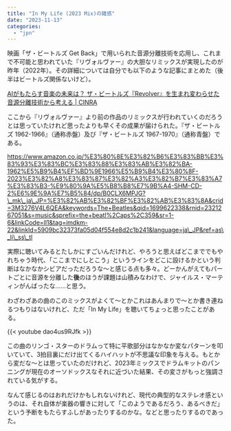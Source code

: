 ```yaml
---
title: "In My Life (2023 Mix)の雑感"
date: "2023-11-13"
categories: 
  - "jpn"
---
```


映画「ザ・ビートルズ Get Back」で用いられた音源分離技術を応用し、これまで不可能と思われていた『リヴォルヴァー』の大胆なリミックスが実現したのが昨年（2022年）。その詳細については自分でも以下のような記事にまとめた（後半はビートルズ関係ないけど）。

[AIがもたらす音楽の未来は？ ザ・ビートルズ『Revolver』を生まれ変わらせた音源分離技術から考える | CINRA](https://www.cinra.net/article/202211-thebeatles_ymmtscl)

ここから『リヴォルヴァー』より前の作品のリミックスが行われていくのだろうとは思っていたけれど思ったよりも早くその成果が届けられた。『ザ・ビートルズ 1962-1966』（通称赤盤）及び『ザ・ビートルズ 1967-1970』（通称青盤）である。

https://www.amazon.co.jp/%E3%80%8E%E3%82%B6%E3%83%BB%E3%83%93%E3%83%BC%E3%83%88%E3%83%AB%E3%82%BA-1962%E5%B9%B4%EF%BD%9E1966%E5%B9%B4%E3%80%8F-2023%E3%82%A8%E3%83%87%E3%82%A3%E3%82%B7%E3%83%A7%E3%83%B3-%E9%80%9A%E5%B8%B8%E7%9B%A4-SHM-CD-2%E6%9E%9A%E7%B5%84/dp/B0CLX6MPJG?\_mk\_ja\_JP=%E3%82%AB%E3%82%BF%E3%82%AB%E3%83%8A&crid=3M3276V4L6QEA&keywords=The+Beatles&qid=1699622338&rnid=2321267051&s=music&sprefix=the+beatl%2Caps%2C359&sr=1-6&linkCode=ll1&tag=imdkm-22&linkId=5909bc32373fa05d04f554e8d2c1b241&language=ja\_JP&ref=as\_li\_ss\_tl

実際に聴いてみるとたしかにすごいんだけれど、やろうと思えばどこまででもやれちゃう時代、「ここまでにしとこう」というラインをどこに設けるかという判断はなかなかシビアだっただろうな～と感じる点も多々。どーかんがえてもパートごとに音源を分離した**後**のほうが課題は山積みなわけで、ジャイルス・マーティンがんばったな……と思う。

わざわざあの曲のこのミックスがよくて～とかこれはあんまりで～とか書き連ねるつもりはないけれど、ただ「In My Life」を聴いてちょっと思ったことがある。

{{< youtube dao4us9RJfk >}}

この曲のリンゴ・スターのドラムって特に平歌部分はなかなか変なパターンを叩いていて、3拍目裏にだけ出てくるハイハットが不思議な印象を与える。もとから変だな～とは思っていたのだけれど、2023年ミックスでドラムキットのパンニングが現在のオーソドックスなそれに近づいた結果、その変さがもっと強調されている気がする。

なんて感じるのはおれだけかもしれないけれど、現代の典型的なステレオ感というのは、それ自体が楽器の響きに対して「このようであるだろう、あるべきだ」という予断をもたらすふしがあったりするのかな。などと思ったりするのであった。
